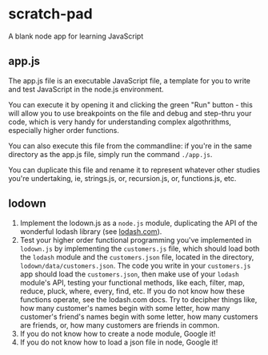 # scratch-pad
A blank node app for learning JavaScript


## app.js

The app.js file is an executable JavaScript file, a template for you to write and test JavaScript in the node.js environment.

You can execute it by opening it and clicking the green "Run" button - this will allow you to use breakpoints on the file and debug and step-thru your code, which is very handy for understanding complex algothrithms, especially higher order functions.

You can also execute this file from the commandline: if you're in the same directory as the app.js file, simply run the command `./app.js`.

You can duplicate this file and rename it to represent whatever other studies you're undertaking, ie, strings.js, or, recursion.js, or, functions.js, etc.

## lodown

1. Implement the lodown.js as a `node.js` module, duplicating the API of the wonderful lodash library (see <a href="lodash.com" target="_blank">lodash.com</a>).
2. Test your higher order functional programming you've implemented in `lodown.js` by implementing the `customers.js` file, which should load both the `lodash` module and the `customers.json` file, located in the directory, `lodown/data/customers.json`.  The code you write in your `customers.js` app should load the `customers.json`, then make use of your `lodash` module's API, testing your functional methods, like each, filter, map, reduce, pluck, where, every, find, etc.  If you do not know how these functions operate, see the lodash.com docs.  Try to decipher things like, how many customer's names begin with some letter, how many customer's friend's names begin with some letter, how many customers are friends, or, how many customers are friends in common.
3. If you do not know how to create a node module, Google it!
4. If you do not know how to load a json file in node, Google it!